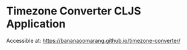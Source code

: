 # Timezone Converter CLJS Application #

Accessible at: https://bananaoomarang.github.io/timezone-converter/
